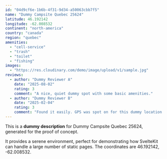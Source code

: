 ```yaml
---
id: "04d9cf6e-1b6b-4f31-9d34-a50063cbb7f5"
name: "Dummy Campsite Quebec 25624"
latitude: 46.192142
longitude: -62.008532
continent: "north-america"
country: "canada"
region: "quebec"
amenities:
  - "cell-service"
  - "trash"
  - "toilet"
  - "fishing"
images:
  - "https://res.cloudinary.com/demo/image/upload/v1/sample.jpg"
reviews:
  - author: "Dummy Reviewer A"
    date: "2025-08-02"
    rating: 3
    comment: "A nice, quiet dummy spot with some basic amenities."
  - author: "Dummy Reviewer B"
    date: "2025-02-04"
    rating: 3
    comment: "Found it easily. GPS was spot on for this dummy location."
---
```


This is a **dummy description** for Dummy Campsite Quebec 25624, generated for the proof of concept.

It provides a serene environment, perfect for demonstrating how SvelteKit can handle a large number of static pages. The coordinates are 46.192142, -62.008532.
